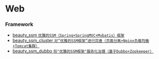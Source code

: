 # Web

### Framework
 - [beauty_ssm `优雅的SSM（Spring+SpringMVC+Mybatis）框架`](https://github.com/wosyingjun/beauty_ssm)
 - [beauty_ssm_cluster `对”优雅的SSM框架“进行完善（页面分离+Nginx负载均衡+Tomcat集群）`](https://github.com/wosyingjun/beauty_ssm_cluster)
 - [beauty_ssm_dubbo `将"优雅的SSM框架"服务化治理（基于Dubbo+Zookeeper）`](https://github.com/wosyingjun/beauty_ssm_dubbo)
